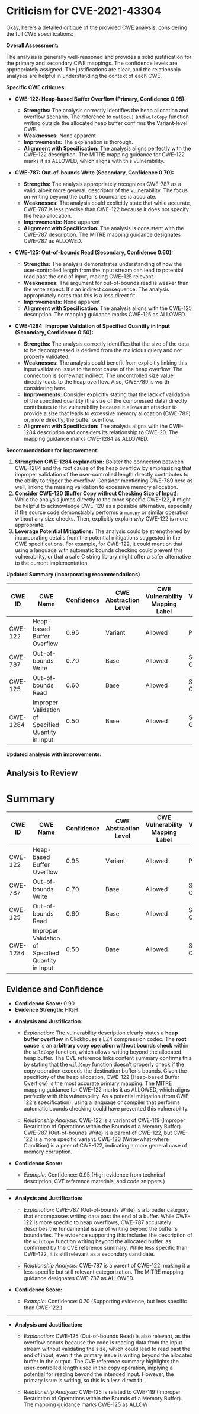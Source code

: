 # Criticism for CVE-2021-43304

Okay, here's a detailed critique of the provided CWE analysis, considering the full CWE specifications:

**Overall Assessment:**

The analysis is generally well-reasoned and provides a solid justification for the primary and secondary CWE mappings. The confidence levels are appropriately assigned.  The justifications are clear, and the relationship analyses are helpful in understanding the context of each CWE.

**Specific CWE critiques:**

*   **CWE-122: Heap-based Buffer Overflow (Primary, Confidence 0.95):**
    *   **Strengths:** The analysis correctly identifies the heap allocation and overflow scenario. The reference to `malloc()` and `wildCopy` function writing outside the allocated heap buffer confirms the Variant-level CWE.
    *   **Weaknesses:** None apparent
    *   **Improvements:** The explanation is thorough.
    *   **Alignment with Specification:** The analysis aligns perfectly with the CWE-122 description. The MITRE mapping guidance for CWE-122 marks it as ALLOWED, which aligns with this vulnerability.

*   **CWE-787: Out-of-bounds Write (Secondary, Confidence 0.70):**
    *   **Strengths:** The analysis appropriately recognizes CWE-787 as a valid, albeit more general, descriptor of the vulnerability. The focus on writing beyond the buffer's boundaries is accurate.
    *   **Weaknesses:** The analysis could explicitly state that while accurate, CWE-787 is less precise than CWE-122 because it does not specify the heap allocation.
    *   **Improvements:**  None apparent
    *   **Alignment with Specification:** The analysis is consistent with the CWE-787 description. The MITRE mapping guidance designates CWE-787 as ALLOWED.

*   **CWE-125: Out-of-bounds Read (Secondary, Confidence 0.60):**
    *   **Strengths:**  The analysis demonstrates understanding of how the user-controlled length from the input stream can lead to potential read past the end of input, making CWE-125 relevant.
    *   **Weaknesses:** The argument for out-of-bounds read is weaker than the write aspect. It's an indirect consequence. The analysis appropriately notes that this is a less direct fit.
    *   **Improvements:** None apparent
    *   **Alignment with Specification:** The analysis aligns with the CWE-125 description. The mapping guidance marks CWE-125 as ALLOWED.

*   **CWE-1284: Improper Validation of Specified Quantity in Input (Secondary, Confidence 0.50):**
    *   **Strengths:** The analysis correctly identifies that the size of the data to be decompressed is derived from the malicious query and not properly validated.
    *   **Weaknesses:** The analysis could benefit from explicitly linking this input validation issue to the root cause of the heap overflow. The connection is somewhat indirect. The uncontrolled size value directly leads to the heap overflow. Also, CWE-789 is worth considering here.
    *   **Improvements:** Consider explicitly stating that the lack of validation of the specified quantity (the size of the compressed data) directly contributes to the vulnerability because it allows an attacker to provide a size that leads to excessive memory allocation (CWE-789) or, more directly, the buffer overflow.
    *   **Alignment with Specification:** The analysis aligns with the CWE-1284 description and considers its relationship to CWE-20. The mapping guidance marks CWE-1284 as ALLOWED.

**Recommendations for improvement:**

1.  **Strengthen CWE-1284 explanation:** Bolster the connection between CWE-1284 and the root cause of the heap overflow by emphasizing that improper validation of the user-controlled length directly contributes to the ability to trigger the overflow.  Consider mentioning CWE-789 here as well, linking the missing validation to excessive memory allocation.
2.  **Consider CWE-120 (Buffer Copy without Checking Size of Input):** While the analysis jumps directly to the more specific CWE-122, it might be helpful to acknowledge CWE-120 as a possible alternative, especially if the source code demonstrably performs a `memcpy` or similar operation without any size checks.  Then, explicitly explain *why* CWE-122 is more appropriate.
3.  **Leverage Potential Mitigations:**  The analysis could be strengthened by incorporating details from the potential mitigations suggested in the CWE specifications. For example, for CWE-122, it could mention that using a language with automatic bounds checking could prevent this vulnerability, or that a safe C string library might offer a safer alternative to the current implementation.

**Updated Summary (incorporating recommendations)**

| CWE ID | CWE Name | Confidence | CWE Abstraction Level | CWE Vulnerability Mapping Label | CWE-Vulnerability Mapping Notes |
|---|---|---|---|---|---|
| CWE-122 | Heap-based Buffer Overflow | 0.95 | Variant | Allowed | Primary CWE |
| CWE-787 | Out-of-bounds Write | 0.70 | Base | Allowed | Secondary Candidate |
| CWE-125 | Out-of-bounds Read | 0.60 | Base | Allowed | Secondary Candidate |
| CWE-1284 | Improper Validation of Specified Quantity in Input | 0.50 | Base | Allowed | Secondary Candidate |

**Updated analysis with improvements:**

## Analysis to Review

# Summary

| CWE ID | CWE Name | Confidence | CWE Abstraction Level | CWE Vulnerability Mapping Label | CWE-Vulnerability Mapping Notes |
|---|---|---|---|---|---|
| CWE-122 | Heap-based Buffer Overflow | 0.95 | Variant | Allowed | Primary CWE |
| CWE-787 | Out-of-bounds Write | 0.70 | Base | Allowed | Secondary Candidate |
| CWE-125 | Out-of-bounds Read | 0.60 | Base | Allowed | Secondary Candidate |
| CWE-1284 | Improper Validation of Specified Quantity in Input | 0.50 | Base | Allowed | Secondary Candidate |

## Evidence and Confidence

*   **Confidence Score:** 0.90
*   **Evidence Strength:** HIGH

- **Analysis and Justification:**  
  - *Explanation:* The vulnerability description clearly states a **heap buffer overflow** in Clickhouse's LZ4 compression codec. The **root cause** is an **arbitrary copy operation without bounds check** within the `wildCopy` function, which allows writing beyond the allocated heap buffer. The CVE reference links content summary confirms this by stating that the `wildCopy` function doesn't properly check if the copy operation exceeds the destination buffer's bounds. Given the specificity of the heap allocation, CWE-122 (Heap-based Buffer Overflow) is the most accurate primary mapping. The MITRE mapping guidance for CWE-122 marks it as ALLOWED, which aligns perfectly with this vulnerability. As a potential mitigation (from CWE-122's specification), using a language or compiler that performs automatic bounds checking could have prevented this vulnerability.

  - *Relationship Analysis:* CWE-122 is a variant of CWE-119 (Improper Restriction of Operations within the Bounds of a Memory Buffer). CWE-787 (Out-of-bounds Write) is a parent of CWE-122, but CWE-122 is a more specific variant. CWE-123 (Write-what-where Condition) is a peer of CWE-122, indicating a more general case of memory corruption.

- **Confidence Score:**  
  - *Example:* Confidence: 0.95 (High evidence from technical description, CVE reference materials, and code snippets.)

---
- **Analysis and Justification:**  
  - *Explanation:* CWE-787 (Out-of-bounds Write) is a broader category that encompasses writing data past the end of a buffer. While CWE-122 is more specific to heap overflows, CWE-787 accurately describes the fundamental issue of writing beyond the buffer's boundaries. The evidence supporting this includes the description of the `wildCopy` function writing beyond the allocated buffer, as confirmed by the CVE reference summary.  While less specific than CWE-122, it is still relevant as a secondary candidate.

  - *Relationship Analysis:* CWE-787 is a parent of CWE-122, making it a less specific but still relevant categorization. The MITRE mapping guidance designates CWE-787 as ALLOWED.

- **Confidence Score:**  
  - *Example:* Confidence: 0.70 (Supporting evidence, but less specific than CWE-122.)

---
- **Analysis and Justification:**  
  - *Explanation:* CWE-125 (Out-of-bounds Read) is also relevant, as the overflow occurs because the code is reading data from the input stream without validating the size, which could lead to read past the end of input, even if the primary issue is writing beyond the allocated buffer in the output. The CVE reference summary highlights the user-controlled length used in the copy operation, implying a potential for reading beyond the intended input. However, the primary issue is writing, so this is a less direct fit.

  - *Relationship Analysis:* CWE-125 is related to CWE-119 (Improper Restriction of Operations within the Bounds of a Memory Buffer). The mapping guidance marks CWE-125 as ALLOW